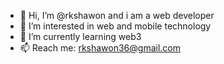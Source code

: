 - 👋 Hi, I’m @rkshawon and i am a web developer
- 👀 I’m interested in web and mobile technology
- 🌱 I’m currently learning web3
- 📫 Reach me: rkshawon36@gmail.com

<!---
rkshawon/rkshawon is a ✨ special ✨ repository because its `README.md` (this file) appears on your GitHub profile.
You can click the Preview link to take a look at your changes.
--->
